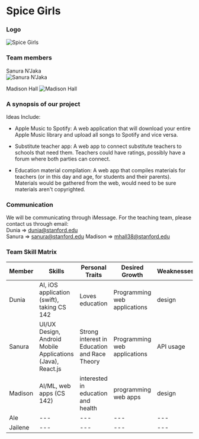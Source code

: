 # Spice Girls 

### Logo

![Spice Girls](https://github.com/StanfordCS194/Team-5/blob/master/Spice-Girls.jpg)

### Team members

Sanura N'Jaka  
![Sanura N'Jaka](https://github.com/StanfordCS194/Team-5/blob/master/Sanura.jpeg)

Madison Hall
![Madison Hall](https://github.com/StanfordCS194/Team-5/blob/master/MadisonH.png)

### A synopsis of our project

Ideas Include:

- Apple Music to Spotify: A web application that will download your entire Apple Music library and upload all songs to Spotify and vice versa.

- Substitute teacher app: A web app to connect substitute teachers to schools that need them. Teachers could have ratings, possibly have a forum where both parties can connect. 

- Education material compilation: A web app that compiles materials for teachers (or in this day and age, for students and their parents). Materials would be gathered from the web, would need to be sure materials aren't copyrighted.

### Communication
We will be communicating through iMessage. For the teaching team, please contact us through email:  
Dunia => dunia@stanford.edu  
Sanura => sanura@stanford.edu
Madison => mhall38@stanford.edu

### Team Skill Matrix

Member | Skills | Personal Traits | Desired Growth | Weaknesses
--- | --- | --- | --- | ---
Dunia | AI, iOS application (swift), taking CS 142 | Loves education | Programming web applications | design
Sanura | UI/UX Design, Android Mobile Applications (Java), React.js | Strong interest in Education and Race Theory | Programming web applications | API usage
Madison | AI/ML, web apps (CS 142) | interested in education and health | programming web apps | design
Ale | --- | --- | --- | ---
Jailene | --- | --- | --- | ---
